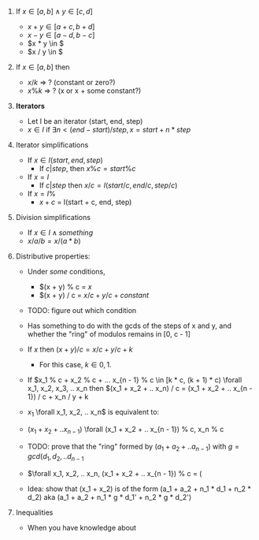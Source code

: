 
1. If $x \in [a, b] \wedge y \in [c, d]$
    - $x + y \in [a + c, b + d]$
    - $x - y \in [a - d, b - c]$
    - $x * y \in $
    - $x / y \in $

2. If $x \in [a, b]$ then
    - $x / k$ => ? (constant or zero?)
    - $x \% k$ => ? (x or x + some constant?)

3. **Iterators**
    - Let I be an iterator (start, end, step)
    - $x \in I$ if $\exists n < (end - start) / step, x = start + n * step$

4. Iterator simplifications
    - If $x \in I(start, end, step)$
        - If $c | step$, then $x \% c = start \% c$
    - If $x = I$
        - If $c | step$ then $x / c = I(start / c, end / c, step / c)$
    - If $x = I$%
        - $x + c$ = I(start + c, end, step)

5. Division simplifications
    - If $x \in I \wedge {something}$
    - $x / a / b = x / (a * b)$

6. Distributive properties:
    - Under _some_ conditions,
        - $(x + y) % c = $x % c + y % c + {constant}$
        - $(x + y) / c = $x / c + y / c + {constant}$
    - TODO: figure out which condition
    - Has something to do with the gcds of the steps of x and y, and whether the "ring" of modulos remains in [0, c - 1]

    - If $x % c + y % c \in [k * c, (k + 1) * c) \forall x, y$ then $(x + y) / c = x / c + y / c + k$ 
        - For this case, $k \in {0, 1}$.

    - If $x_1 % c + x_2 % c + ... x_{n - 1} % c \in [k * c, (k + 1) * c) \forall x_1, x_2, x_3, .. x_n then $(x_1 + x_2 + .. x_n) / c = (x_1 + x_2 + .. x_{n - 1}) / c + x_n / y + k
    - $x_1 % c + x_2 % c + ... x_{n - 1} % c \in [k * c, (k + 1) * c]$ \forall x_1, x_2, .. x_n$ is equivalent to:
    - $(x_1 + x_2 + .. x_{n - 1}) % c + x_n % c \in [k * c, (k + 1) * c]$ \forall (x_1 + x_2 + .. x_{n - 1}) % c, x_n % c
    - TODO: prove that the "ring" formed by $(a_1 + a_2 + .. a_{n - 1}) % c$ with $g = gcd(d_1, d_2, .. d_{n - 1}$
    - $\forall x_1, x_2, .. x_n, (x_1 + x_2 + .. x_{n - 1}) % c = (
    - Idea: show that (x_1 + x_2) is of the form (a_1 + a_2 + n_1 * d_1 + n_2 * d_2) aka (a_1 + a_2 + n_1 * g * d_1' + n_2 * g * d_2')

7. Inequalities
    - When you have knowledge about


